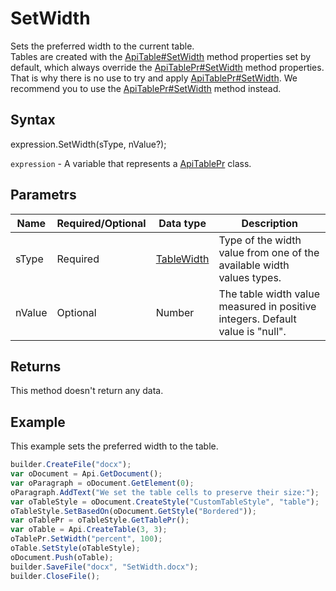 # SetWidth

Sets the preferred width to the current table.
<br>Tables are created with the [ApiTable#SetWidth](./SetWidth.md) method properties set by default, which always override the [ApiTablePr#SetWidth](./SetWidth.md) method properties. That is why there is no use to try and apply [ApiTablePr#SetWidth](./SetWidth.md). We recommend you to use the [ApiTablePr#SetWidth](./SetWidth.md) method instead.

## Syntax

expression.SetWidth(sType, nValue?);

`expression` - A variable that represents a [ApiTablePr](../ApiTablePr.md) class.

## Parametrs

| **Name** | **Required/Optional** | **Data type** | **Description** |
| ------------- | ------------- | ------------- | ------------- |
| sType | Required | [TableWidth](../../../Enumerations/TableWidth.md) | Type of the width value from one of the available width values types. |
| nValue | Optional | Number | The table width value measured in positive integers. Default value is "null". |

## Returns

This method doesn't return any data.

## Example

This example sets the preferred width to the table.

```javascript
builder.CreateFile("docx");
var oDocument = Api.GetDocument();
var oParagraph = oDocument.GetElement(0);
oParagraph.AddText("We set the table cells to preserve their size:");
var oTableStyle = oDocument.CreateStyle("CustomTableStyle", "table");
oTableStyle.SetBasedOn(oDocument.GetStyle("Bordered"));
var oTablePr = oTableStyle.GetTablePr();
var oTable = Api.CreateTable(3, 3);
oTablePr.SetWidth("percent", 100);
oTable.SetStyle(oTableStyle);
oDocument.Push(oTable);
builder.SaveFile("docx", "SetWidth.docx");
builder.CloseFile();
```